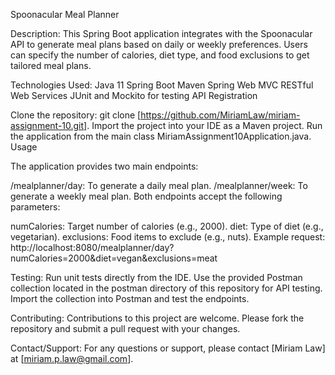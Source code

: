 Spoonacular Meal Planner

Description:
This Spring Boot application integrates with the Spoonacular API to generate meal plans based on daily or weekly preferences. Users can specify 
the number of calories, diet type, and food exclusions to get tailored meal plans.

Technologies Used:
Java 11
Spring Boot
Maven
Spring Web MVC
RESTful Web Services
JUnit and Mockito for testing
API Registration

Clone the repository: git clone [https://github.com/MiriamLaw/miriam-assignment-10.git].
Import the project into your IDE as a Maven project.
Run the application from the main class MiriamAssignment10Application.java.
Usage

The application provides two main endpoints:

/mealplanner/day: To generate a daily meal plan.
/mealplanner/week: To generate a weekly meal plan.
Both endpoints accept the following parameters:

numCalories: Target number of calories (e.g., 2000).
diet: Type of diet (e.g., vegetarian).
exclusions: Food items to exclude (e.g., nuts).
Example request: http://localhost:8080/mealplanner/day?numCalories=2000&diet=vegan&exclusions=meat

Testing:
Run unit tests directly from the IDE.
Use the provided Postman collection located in the postman directory of this repository for API testing. Import the collection 
into Postman and test the endpoints.

Contributing:
Contributions to this project are welcome. Please fork the repository and submit a pull request with your changes.

Contact/Support:
For any questions or support, please contact [Miriam Law] at [miriam.p.law@gmail.com].
